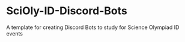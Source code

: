 # SciOly-ID-Discord-Bots
A template for creating Discord Bots to study for Science Olympiad ID events
